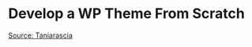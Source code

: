 # Develop a WP Theme From Scratch

[Source: Taniarascia](https://www.taniarascia.com/developing-a-wordpress-theme-from-scratch/)
